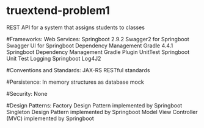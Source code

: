 # truextend-problem1

REST API for a system that assigns students to classes

#Frameworks:
Web Services:
Springboot 2.9.2
Swagger2 for Springboot
Swagger UI for Springboot
Dependency Management
Gradle 4.4.1
Springboot Dependency Management Gradle Plugin 
UnitTest
Springboot Unit Test
Logging
Springboot Log4J2

#Conventions and Standards:
JAX-RS
RESTful standards

#Persistence:
In memory structures as database mock

#Security:
None

#Design Patterns:
Factory Design Pattern implemented by Springboot
Singleton Design Pattern implemented by Springboot
Model View Controller (MVC) implemented by Springboot
